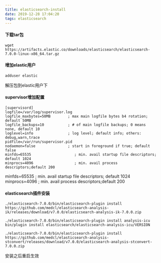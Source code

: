 ```yaml
---
title: elasticsearch-install
date: 2019-12-28 17:04:20
tags: elasticsearch
---
```


#### 下载tar包
```
wget https://artifacts.elastic.co/downloads/elasticsearch/elasticsearch-7.0.0-linux-x86_64.tar.gz
```

<!--more--> 

#### 增加elastic用户
```
adduser elastic
```
解压包到elastic用户下

#### supervisor增加配置

```
[supervisord]
logfile=/var/log/supervisor.log
logfile_maxbytes=50MB        ; max main logfile bytes b4 rotation; default 50MB
logfile_backups=10           ; # of main logfile backups; 0 means none, default 10
loglevel=info                ; log level; default info; others: debug,warn,trace
pidfile=/var/run/supervisor.pid
nodaemon=false               ; start in foreground if true; default false
minfds=65535                    ; min. avail startup file descriptors; default 1024
minprocs=4096                   ; min. avail process descriptors;default 200
```
minfds=65535                    ; min. avail startup file descriptors; default 1024
minprocs=4096                   ; min. avail process descriptors;default 200

#### elasticsearch插件安装

```
./elasticsearch-7.0.0/bin/elasticsearch-plugin install https://github.com/medcl/elasticsearch-analysis-ik/releases/download/v7.0.0/elasticsearch-analysis-ik-7.0.0.zip

./elasticsearch-7.0.0/bin/elasticsearch-plugin install analysis-icu
bin/plugin install elasticsearch/elasticsearch-analysis-icu/VERSION

./elasticsearch-7.0.0/bin/elasticsearch-plugin install https://github.com/medcl/elasticsearch-analysis-stconvert/releases/download/v7.0.0/elasticsearch-analysis-stconvert-7.0.0.zip

```
安装之后重启生效

